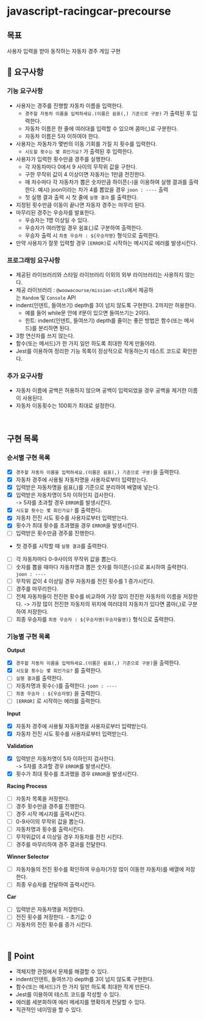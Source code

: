 # javascript-racingcar-precourse

## 목표

사용자 입력을 받아 동작하는 자동차 경주 게임 구현

## 🙏 요구사항

### 기능 요구사항

- 사용자는 경주를 진행할 자동차 이름을 입력한다.
  - `경주할 자동차 이름을 입력하세요.(이름은 쉼표(,) 기준으로 구분)` 가 출력된 후 입력한다.
  - 자동차 이름은 한 줄에 여러대를 입력할 수 있으며 콤마(,)로 구분한다.
  - 자동차 이름은 5자 이하여야 한다.
- 사용자는 자동차가 몇번의 이동 기회를 가질 지 횟수를 입력한다.
  - `시도할 횟수는 몇 회인가요?` 가 출력된 후 입력한다.
- 사용자가 입력한 횟수만큼 경주를 실행한다.
  - 각 자동차마다 0에서 9 사이의 무작위 값을 구한다.
  - 구한 무작위 값이 4 이상이면 자동차는 1만큼 전진한다.
  - 매 차수마다 각 자동차가 뽑은 숫자만큼 하이픈(-)을 이용하여 실행 결과를 출력한다.
    예시) joon이라는 차가 4를 뽑았을 경우 `joon : ----` 출력
  - 첫 실행 결과 출력 시 첫 줄에 `실행 결과` 를 출력한다.
- 지정된 횟수만큼 이동이 끝나면 자동자 경주는 마무리 된다.
- 마무리된 경주는 우승자를 발표한다.
  - 우승자는 1명 이상일 수 있다.
  - 우승자가 여러명일 경우 쉼표(,)로 구분하여 출력한다.
  - 우승자 출력 시 `최종 우승자 : ${우승자명}` 형식으로 출력한다.
- 만약 사용자가 잘못 입력할 경우 `[ERROR]`로 시작하는 메시지로 에러를 발생시킨다.

### 프로그래밍 요구사항

- 제공된 라이브러리와 스타일 라이브러리 이외의 외부 라이브러리는 사용하지 않는다.
- 제공 라이브러리 : `@woowacourse/mission-utils`에서 제공하는 `Random` 및 `Console` API
- indent(인덴트, 들여쓰기) depth를 3이 넘지 않도록 구현한다. 2까지만 허용한다.
  - 예를 들어 while문 안에 if문이 있으면 들여쓰기는 2이다.
  - 힌트: indent(인덴트, 들여쓰기) depth를 줄이는 좋은 방법은 함수(또는 메서드)를 분리하면 된다.
- 3항 연산자를 쓰지 않는다.
- 함수(또는 메서드)가 한 가지 일만 하도록 최대한 작게 만들어라.
- Jest를 이용하여 정리한 기능 목록이 정상적으로 작동하는지 테스트 코드로 확인한다.

### 추가 요구사항

- 자동차 이름에 공백은 허용하지 않으며 공백이 입력되었을 경우 공백을 제거한 이름이 사용된다.
- 자동차 이동횟수는 100회가 최대로 설정한다.

<br/>

## 구현 목록

### 순서별 구현 목록

- [x] `경주할 자동차 이름을 입력하세요.(이름은 쉼표(,) 기준으로 구분)`을 출력한다.
- [x] 자동차 경주에 사용될 자동차명을 사용자로부터 입력받는다.
- [x] 입력받은 자동차명을 쉼표(,)를 기준으로 분리하여 배열에 넣는다.
- [x] 입력받은 자동차명이 5자 이하인지 검사한다.  
       -> 5자를 초과할 경우 `ERROR`를 발생시킨다.
- [x] `시도할 횟수는 몇 회인가요?` 를 출력한다.
- [x] 자동차 전진 시도 횟수를 사용자로부터 입력받는다.
- [x] 횟수가 최대 횟수를 초과했을 경우 `ERROR`을 발생시킨다.
- [ ] 입력받은 횟수만큼 경주를 진행한다.
- 첫 경주를 시작할 때 `실행 결과`를 출력한다.
- [ ] 각 자동차마다 0-9사이의 무작위 값을 뽑는다.
- [ ] 숫자를 뽑을 때마다 자동차명과 뽑은 숫자를 하이픈(-)으로 표시하여 출력한다. `joon : ----`
- [ ] 무작위 값이 4 이상일 경우 자동차를 전진 횟수를 1 증가시킨다.
- [ ] 경주를 마무리한다.
- [ ] 전체 자동차들이 전진한 횟수를 비교하여 가장 많이 전진한 자동차의 이름을 저장한다.
      -> 가장 많이 전진한 자동차의 위치에 여러대의 자동차가 있다면 콤마(,)로 구분하여 저장한다.
- [ ] 최종 우승자를 `최종 우승자 : ${우승자명(우승자들명)}` 형식으로 출력한다.

### 기능별 구현 목록

**Output**

- [x] `경주할 자동차 이름을 입력하세요.(이름은 쉼표(,) 기준으로 구분)`을 출력한다.
- [x] `시도할 횟수는 몇 회인가요?` 를 출력한다.
- [ ] `실행 결과`를 출력한다.
- [ ] 자동차명과 횟수(-)를 출력한다. `joon : ----`
- [ ] `최종 우승자 : ${우승자명}` 을 출력한다.
- [ ] `[ERROR]` 로 시작하는 에러를 출력한다.

**Input**

- [x] 자동차 경주에 사용될 자동차명을 사용자로부터 입력받는다.
- [x] 자동차 전진 시도 횟수를 사용자로부터 입력받는다.

**Validation**

- [x] 입력받은 자동차명이 5자 이하인지 검사한다.  
       -> 5자를 초과할 경우 `ERROR`를 발생시킨다.
- [x] 횟수가 최대 횟수를 초과했을 경우 `ERROR`을 발생시킨다.

**Racing Process**

- [ ] 자동차 목록을 저장한다.
- [ ] 경주 횟수만큼 경주를 진행한다.
- [ ] 경주 시작 메시지를 출력시킨다.
- [ ] 0-9사이의 무작위 값을 뽑는다.
- [ ] 자동차명과 횟수를 출력시킨다.
- [ ] 무작위값이 4 이상일 경우 자동차를 전진 시킨다.
- [ ] 경주를 마무리하여 경주 결과를 전달한다.

**Winner Selector**

- [ ] 자동차들의 전진 횟수를 확인하여 우승자(가장 많이 이동한 자동차)를 배열에 저장한다.
- [ ] 최종 우승자를 전달하여 출력시킨다.

**Car**

- [ ] 입력받은 자동차명을 저장한다.
- [ ] 전진 횟수를 저장한다. - 초기값: 0
- [ ] 자동차의 전진 횟수를 증가 시킨다.

<br/>

## 🧐 Point

- 객체지향 관점에서 문제를 해결할 수 있다.
- indent(인덴트, 들여쓰기) depth를 3이 넘지 않도록 구현한다.
- 함수(또는 메서드)가 한 가지 일만 하도록 최대한 작게 만든다.
- Jest를 이용하여 테스트 코드를 작성할 수 있다.
- 에러를 세분화하여 에러 메세지를 명확하게 전달할 수 있다.
- 직관적인 네이밍을 할 수 있다.
